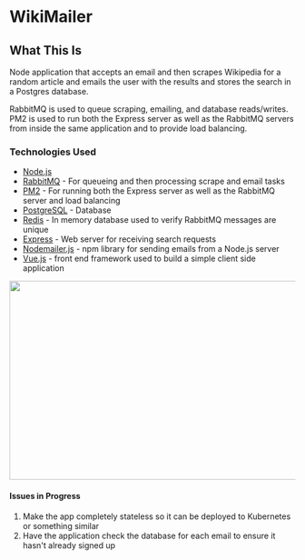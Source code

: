 # WikiMailer

## What This Is
Node application that accepts an email and then scrapes Wikipedia for a random article and emails the user with the results and stores the search in a Postgres database. 

RabbitMQ is used to queue scraping, emailing, and database reads/writes. PM2 is used to run both the Express server as well as the RabbitMQ servers from inside the same application and to provide load balancing. 

### Technologies Used
- [Node.js](https://nodejs.org/en/)
- [RabbitMQ](https://www.rabbitmq.com/) - For queueing and then processing scrape and email tasks
- [PM2](http://pm2.keymetrics.io/) - For running both the Express server as well as the RabbitMQ server and load balancing
- [PostgreSQL](https://www.postgresql.org/) - Database
- [Redis](https://redis.io/) - In memory database used to verify RabbitMQ messages are unique
- [Express](https://expressjs.com/) - Web server for receiving search requests
- [Nodemailer.js](https://nodemailer.com/about/) - npm library for sending emails from a Node.js server
- [Vue.js](https://vuejs.org/) - front end framework used to build a simple client side application

<img src="https://raw.githubusercontent.com/brandonhenning/rabbitmq-wikipedia-scraper/master/screenshots/techstack.png" width="700" height="350">

#### Issues in Progress
1) Make the app completely stateless so it can be deployed to Kubernetes or something similar
2) Have the application check the database for each email to ensure it hasn't already signed up